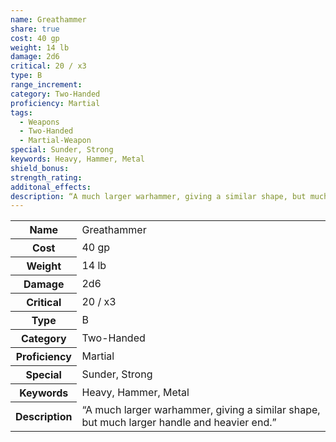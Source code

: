```yaml
---
name: Greathammer
share: true
cost: 40 gp
weight: 14 lb
damage: 2d6
critical: 20 / x3
type: B
range_increment: 
category: Two-Handed
proficiency: Martial
tags:
  - Weapons
  - Two-Handed
  - Martial-Weapon
special: Sunder, Strong
keywords: Heavy, Hammer, Metal
shield_bonus: 
strength_rating: 
additonal_effects: 
description: “A much larger warhammer, giving a similar shape, but much larger handle and heavier end.”
---
```


<p><span style="overflow-x: auto;"><table><tbody><tr><th>Name</th><td>Greathammer</td></tr><tr><th>Cost</th><td>40 gp</td></tr><tr><th>Weight</th><td>14 lb</td></tr><tr><th>Damage</th><td>2d6</td></tr><tr><th>Critical</th><td>20 / x3</td></tr><tr><th>Type</th><td>B</td></tr><tr><th>Category</th><td>Two-Handed</td></tr><tr><th>Proficiency</th><td>Martial</td></tr><tr><th>Special</th><td>Sunder, Strong</td></tr><tr><th>Keywords</th><td>Heavy, Hammer, Metal</td></tr><tr><th>Description</th><td>“A much larger warhammer, giving a similar shape, but much larger handle and heavier end.”</td></tr></tbody></table></span></p>